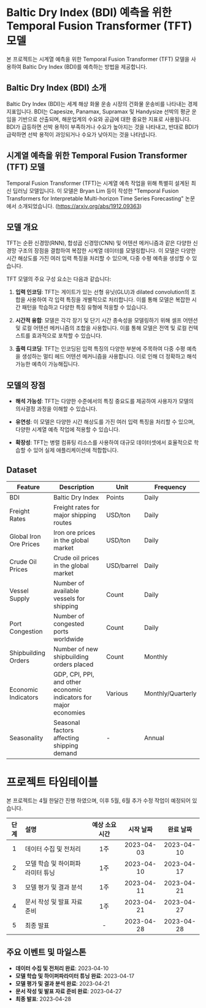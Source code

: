# Baltic Dry Index (BDI) 예측을 위한 Temporal Fusion Transformer (TFT) 모델

본 프로젝트는 시계열 예측을 위한 Temporal Fusion Transformer (TFT) 모델을 사용하여 Baltic Dry Index (BDI)를 예측하는 방법을 제공합니다. 

## Baltic Dry Index (BDI) 소개

Baltic Dry Index (BDI)는 세계 해상 화물 운송 시장의 건화물 운송비를 나타내는 경제 지표입니다. BDI는 Capesize, Panamax, Supramax 및 Handysize 선박의 평균 운임을 기반으로 산출되며, 해운업계의 수요와 공급에 대한 중요한 지표로 사용됩니다. BDI가 급등하면 선박 용적이 부족하거나 수요가 높아지는 것을 나타내고, 반대로 BDI가 급락하면 선박 용적이 과잉되거나 수요가 낮아지는 것을 나타냅니다.

## 시계열 예측을 위한 Temporal Fusion Transformer (TFT) 모델

Temporal Fusion Transformer (TFT)는 시계열 예측 작업을 위해 특별히 설계된 최신 딥러닝 모델입니다. 이 모델은 Bryan Lim 등이 작성한 "Temporal Fusion Transformers for Interpretable Multi-horizon Time Series Forecasting" 논문에서 소개되었습니다. (https://arxiv.org/abs/1912.09363)

## 모델 개요

TFT는 순환 신경망(RNN), 합성곱 신경망(CNN) 및 어텐션 메커니즘과 같은 다양한 신경망 구조의 장점을 결합하여 복잡한 시계열 데이터를 모델링합니다. 이 모델은 다양한 시간 해상도를 가진 여러 입력 특징을 처리할 수 있으며, 다중 수평 예측을 생성할 수 있습니다.

TFT 모델의 주요 구성 요소는 다음과 같습니다:

1. **입력 인코딩**: TFT는 게이트가 있는 선형 유닛(GLU)과 dilated convolution의 조합을 사용하여 각 입력 특징을 개별적으로 처리합니다. 이를 통해 모델은 복잡한 시간 패턴을 학습하고 다양한 특징 유형에 적응할 수 있습니다.

2. **시간적 융합**: 모델은 각각 장기 및 단기 시간 종속성을 모델링하기 위해 셀프 어텐션 및 로컬 어텐션 메커니즘의 조합을 사용합니다. 이를 통해 모델은 전역 및 로컬 컨텍스트를 효과적으로 포착할 수 있습니다.

3. **출력 디코딩**: TFT는 인코딩된 입력 특징의 다양한 부분에 주목하여 다중 수평 예측을 생성하는 멀티 헤드 어텐션 메커니즘을 사용합니다. 이로 인해 더 정확하고 해석 가능한 예측이 가능해집니다.

## 모델의 장점

- **해석 가능성**: TFT는 다양한 수준에서의 특징 중요도를 제공하여 사용자가 모델의 의사결정 과정을 이해할 수 있습니다.

- **유연성**: 이 모델은 다양한 시간 해상도를 가진 여러 입력 특징을 처리할 수 있으며, 다양한 시계열 예측 작업에 적용할 수 있습니다.

- **확장성**: TFT는 병렬 컴퓨팅 리소스를 사용하여 대규모 데이터셋에서 효율적으로 학습할 수 있어 실제 애플리케이션에 적합합니다.

## Dataset
  
| Feature | Description | Unit | Frequency |
| ------- | ----------- | ---- | --------- |
| BDI | Baltic Dry Index | Points | Daily |
| Freight Rates | Freight rates for major shipping routes | USD/ton | Daily |
| Global Iron Ore Prices | Iron ore prices in the global market | USD/ton | Daily |
| Crude Oil Prices | Crude oil prices in the global market | USD/barrel | Daily |
| Vessel Supply | Number of available vessels for shipping | Count | Daily |
| Port Congestion | Number of congested ports worldwide | Count | Daily |
| Shipbuilding Orders | Number of new shipbuilding orders placed | Count | Monthly |
| Economic Indicators | GDP, CPI, PPI, and other economic indicators for major economies | Various | Monthly/Quarterly |
| Seasonality | Seasonal factors affecting shipping demand | - | Annual |

# 프로젝트 타임테이블

본 프로젝트는 4월 한달간 진행 하였으며, 이후 5월, 6월 추가 수정 작업이 예정되어 있습니다.

| 단계 | 설명 | 예상 소요 시간 | 시작 날짜 | 완료 날짜 |
|:---:|:---|:---:|:---:|:---:|
| 1 | 데이터 수집 및 전처리 | 1주 | 2023-04-03 | 2023-04-10 |
| 2 | 모델 학습 및 하이퍼파라미터 튜닝 | 1주 | 2023-04-10 | 2023-04-17 |
| 3 | 모델 평가 및 결과 분석 | 1주 | 2023-04-11 | 2023-04-21 |
| 4 | 문서 작성 및 발표 자료 준비 | 1주 | 2023-04-21 | 2023-04-27 |
| 5 | 최종 발표 | - | 2023-04-28 | 2023-04-28 |

## 주요 이벤트 및 마일스톤

- **데이터 수집 및 전처리 완료**: 2023-04-10
- **모델 학습 및 하이퍼파라미터 튜닝 완료**: 2023-04-17
- **모델 평가 및 결과 분석 완료**: 2023-04-21
- **문서 작성 및 발표 자료 준비 완료**: 2023-04-27
- **최종 발표**: 2023-04-28
